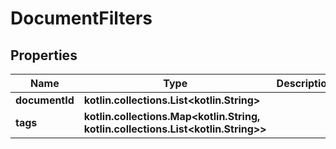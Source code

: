 
# DocumentFilters

## Properties
| Name | Type | Description | Notes |
| ------------ | ------------- | ------------- | ------------- |
| **documentId** | **kotlin.collections.List&lt;kotlin.String&gt;** |  |  [optional] |
| **tags** | **kotlin.collections.Map&lt;kotlin.String, kotlin.collections.List&lt;kotlin.String&gt;&gt;** |  |  [optional] |



